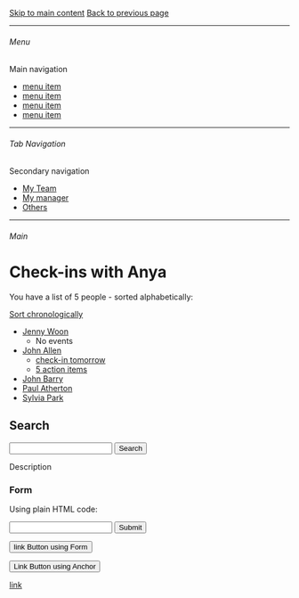 [Skip to main content](#Main)
[Back to previous page](#)

---

###### Menu
Main navigation
- [menu item](#)
- [menu item](#)
- [menu item](#)
- [menu item](#)

---

###### Tab Navigation
Secondary navigation
- [My Team](#)
- [My manager](#)
- [Others](#)

---

<a name="Main"></a>
###### Main 

# Check-ins with Anya

You have a list of 5 people - sorted alphabetically:

[Sort chronologically](#)

- [Jenny Woon](#)
    - No events 
- [John Allen](#)
    - [check-in tomorrow](#)
    - [5 action items](#) 
- [John Barry](#)
- [Paul Atherton](#)
- [Sylvia Park](#)


## Search

<form role="search" href="https://www.google.com">
  <input type="search" aria-label="search text" size="20">
  <input type="submit" value="Search">
</form>

Description

### Form
Using plain HTML code:

<form method="POST" action="README.md">
 <input type="text"/>
 <input type="submit"/>
</form>

<form name="form2" method="POST" action="anotherPage.php">
  <input type="submit" value="link Button using Form"/>
</form>

<a href="anotherPage.html">
  <input type="submit" value="Link Button using Anchor"/>
</a>



[link](#)

